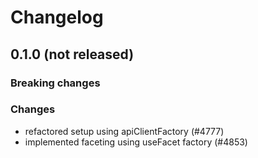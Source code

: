 # Changelog


## 0.1.0 (not released)

### Breaking changes

### Changes

- refactored setup using apiClientFactory (#4777)
- implemented faceting using useFacet factory (#4853)

